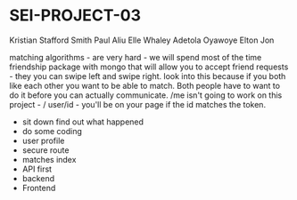 # SEI-PROJECT-03

Kristian Stafford Smith
Paul Aliu
Elle Whaley
Adetola Oyawoye
Elton Jon

matching algorithms - are very hard - we will spend most of the time
friendship package with mongo that will allow you to accept friend requests - they you can swipe left and swipe right. look into this because if you both like each other you want to be able to match. Both people have to want to do it before you can actually communicate.
/me isn't going to work on this project - / user/id - you'll be on your page if the id matches the token.

- sit down find out what happened
- do some coding
- user profile
- secure route
- matches index
- API first
- backend
- Frontend

